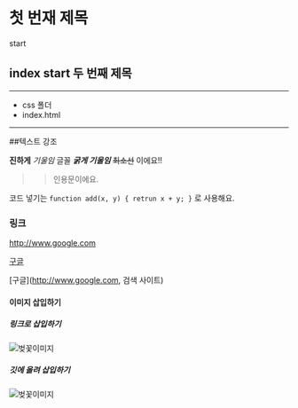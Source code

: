 # 첫 번재 제목
start

## index start 두 번째 제목

-----------------

- css 폴더
- index.html

-----------------

##텍스트 강조

**진하게** 
*기울임* 글꼴
***굵게 기울임***
~~최소선~~ 이에요!!

>>인용문이에요.


코드 넣기는 `function add(x, y) { retrun x + y; }` 로 사용해요.

### 링크 
http://www.google.com

[구글](http://www.google.com)

[구글](http://www.google.com, 검색 사이트)

#### 이미지 삽입하기
##### 링크로 삽입하기
![벚꽃이미지](https://file.mk.co.kr/meet/yonhap/2022/04/06/image_readtop_2022_308235_0_093211.jpg)

##### 깃에 올려 삽입하기
![벚꽃이미지]()

